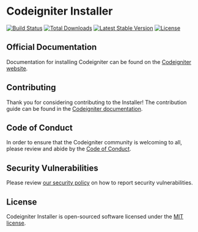# Codeigniter Installer

<a href="https://github.com/cart53/CodeIgniter-Installer/actions"><img src="https://github.com/cart53/CodeIgniter-Installer/workflows/tests/badge.svg" alt="Build Status"></a>
<a href="https://packagist.org/packages/cart53/ci"><img src="https://img.shields.io/packagist/dt/cart53/ci" alt="Total Downloads"></a>
<a href="https://packagist.org/packages/cart53/ci"><img src="https://img.shields.io/packagist/v/cart53/ci" alt="Latest Stable Version"></a>
<a href="https://packagist.org/packages/cart53/ci"><img src="https://img.shields.io/packagist/l/cart53/ci" alt="License"></a>

## Official Documentation

Documentation for installing Codeigniter can be found on the [Codeigniter website](https://Codeigniter.com/).

## Contributing

Thank you for considering contributing to the Installer! The contribution guide can be found in the [Codeigniter documentation](https://Codeigniter.com/docs/contributions).

## Code of Conduct

In order to ensure that the Codeigniter community is welcoming to all, please review and abide by the [Code of Conduct](https://Codeigniter.com/docs/contributions#code-of-conduct).

## Security Vulnerabilities

Please review [our security policy](https://github.com/cart53/CodeIgniter-Installer/security/policy) on how to report security vulnerabilities.

## License

Codeigniter Installer is open-sourced software licensed under the [MIT license](LICENSE.md).
